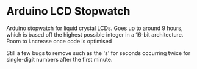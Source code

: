 # Arduino LCD Stopwatch
Arduino stopwatch for liquid crystal LCDs. Goes up to around 9 hours, which is based off the highest possible integer in a 16-bit architecture. Room to i.ncrease once code is optimised

Still a few bugs to remove such as the 's' for seconds occurring twice for single-digit numbers after the first minute.
